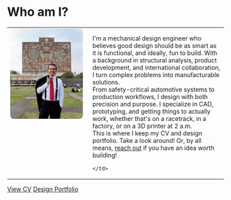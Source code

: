 ﻿# Who am I?

<table>
  <tr>
    <td style="vertical-align:top; padding-right: 16px; width: 38%">
      <img src="assets/images/ProfilePic.jpg" alt="Profile Image" style="border-radius:8px;">
    </td>
    <td>

I'm a mechanical design engineer who believes good design should be as smart as it is functional, and ideally, fun to build. With a background in structural analysis, product development, and international collaboration, I turn complex problems into manufacturable solutions.
<br>
From safety-critical automotive systems to production workflows, I design with both precision and purpose. I specialize in CAD, prototyping, and getting things to actually work, whether that's on a racetrack, in a factory, or on a 3D printer at 2 a.m.
<br>
This is where I keep my CV and design portfolio. Take a look around!
Or, by all means, <a href="contact.html">reach out</a> if you have an idea worth building!

    </td>
  </tr>
</table>

<div class="button-row">
  <a href="cv.html" class="modern-button">View CV</a>
  <a href="#portfolio" class="modern-button">Design Portfolio</a>
</div>